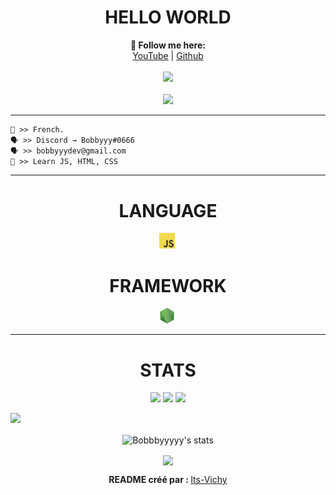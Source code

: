 
<h1 align="center">HELLO WORLD</h1>

<p align="center">
  <b>🖤 Follow me here:</b><br>
  <a href="https://www.youtube.com/channel/UCLvjUHI8c5uAZjd2Jv-AZ9Q">YouTube</a> |
  <a href="https://github.com/Bobbbyyyyy">Github</a>
  <br><br>
  <img src="https://cdn.discordapp.com/attachments/889959952020566067/889961031684730940/giphy.gif">
  <br><br>
  <img src="https://discord.c99.nl/widget/theme-4/855824999436648469.png">
</p>

-----

```diff
👤 >> French.
🗣️ >> Discord → Bobbyyy#0666
🗣️ >> bobbyyydev@gmail.com
🐺 >> Learn JS, HTML, CSS
```

-----

<h1 align="center">LANGUAGE</h1>

<p align="center"> 
  <code><img height="25" src="https://raw.githubusercontent.com/github/explore/80688e429a7d4ef2fca1e82350fe8e3517d3494d/topics/javascript/javascript.png"></code>&nbsp; 
</p>

<h1 align="center">FRAMEWORK</h1>

<p align="center"> 
  <code><img height="25" src="https://raw.githubusercontent.com/github/explore/80688e429a7d4ef2fca1e82350fe8e3517d3494d/topics/nodejs/nodejs.png"></code>&nbsp; 
</p>

-----

<h1 align="center">STATS</h1>
<p align="center">
  <img src="https://img.shields.io/github/followers/Bobbbyyyyy?style=social">
  <img src="https://img.shields.io/github/stars/Bobbbyyyyy?style=social">
  <img src="https://komarev.com/ghpvc/?username=Bobbbyyyyy&color=green">
</p>

<img src="https://activity-graph.herokuapp.com/graph?username=Bobbbyyyyy">

<p align="center"> <img align="center" src="https://github-readme-stats.vercel.app/api?username=Bobbbyyyyy&show_icons=true&include_all_commits=true&show_icons=true&title_color=fff&icon_color=79ff97&text_color=9f9f9f&bg_color=151515" alt="Bobbbyyyyy's stats" /> </p>

<p align="center"> <img align="center" src="https://github-readme-stats.vercel.app/api/top-langs/?username=Bobbbyyyyy&layout=compact&show_icons=true&title_color=fff&icon_color=79ff97&text_color=9f9f9f&bg_color=151515" /></p>

<p align="center">
    <b>README créé par : </b>
    <a href="https://github.com/Its-Vichy">Its-Vichy</a>  
    <br></br>
</p>